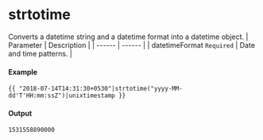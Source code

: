 # strtotime
Converts a datetime string and a datetime format into a datetime object.
| Parameter | Description | 
|  ------  |  ------  | 
| datetimeFormat `Required` | Date and time patterns. | 


#### Example
```jinja2
{{ "2018-07-14T14:31:30+0530"|strtotime("yyyy-MM-dd'T'HH:mm:ssZ")|unixtimestamp }}

```

#### Output
```jinja2
1531558890000
```


